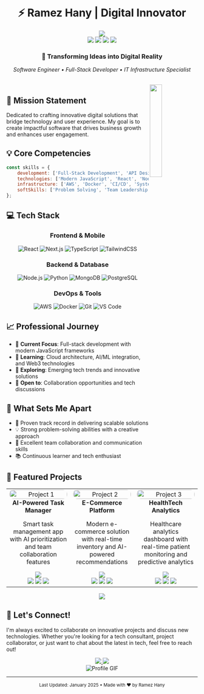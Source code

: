 # <div align="center">⚡️ Ramez Hany | Digital Innovator</div>

<div align="center">
  <a href="https://ramezhany.online/" target="_blank">
    <img src="https://img.shields.io/badge/Portfolio-Visit%20My%20Digital%20Space-00C853?style=for-the-badge&logo=google-chrome&logoColor=white"/>
  </a>
</div>

<div align="center">
  <a href="https://www.linkedin.com/in/rramezhany" target="_blank"><img src="https://img.shields.io/badge/LinkedIn-Connect-0A66C2?style=for-the-badge&logo=linkedin&logoColor=white"/></a>
  <a href="https://twitter.com/rramezhany" target="_blank"><img src="https://img.shields.io/badge/X_(Twitter)-Follow-000000?style=for-the-badge&logo=x&logoColor=white"/></a>
  <a href="https://www.instagram.com/rramez.hany" target="_blank"><img src="https://img.shields.io/badge/Instagram-Follow-E4405F?style=for-the-badge&logo=instagram&logoColor=white"/></a>
  <a href="https://www.facebook.com/ramezhany.online" target="_blank"><img src="https://img.shields.io/badge/Facebook-Connect-1877F2?style=for-the-badge&logo=facebook&logoColor=white"/></a>
</div>

<div align="center">
  <h3>💫 Transforming Ideas into Digital Reality</h3>
  <p><i>Software Engineer • Full-Stack Developer • IT Infrastructure Specialist</i></p>
</div>

<br>

<img src="https://github.com/RamezHany/RamezHany/blob/main/profile-img.png" align="right" width="25%"/>

## 🎯 Mission Statement

Dedicated to crafting innovative digital solutions that bridge technology and user experience. My goal is to create impactful software that drives business growth and enhances user engagement.

## 💡 Core Competencies

```javascript
const skills = {
    development: ['Full-Stack Development', 'API Design', 'Cloud Architecture'],
    technologies: ['Modern JavaScript', 'React', 'Node.js', 'Python'],
    infrastructure: ['AWS', 'Docker', 'CI/CD', 'System Design'],
    softSkills: ['Problem Solving', 'Team Leadership', 'Agile Methodology']
};
```

## 💻 Tech Stack

<div align="center">

### Frontend & Mobile
![React](https://img.shields.io/badge/React-20232A?style=for-the-badge&logo=react&logoColor=61DAFB)
![Next.js](https://img.shields.io/badge/Next.js-000000?style=for-the-badge&logo=next.js&logoColor=white)
![TypeScript](https://img.shields.io/badge/TypeScript-007ACC?style=for-the-badge&logo=typescript&logoColor=white)
![TailwindCSS](https://img.shields.io/badge/Tailwind_CSS-38B2AC?style=for-the-badge&logo=tailwind-css&logoColor=white)

### Backend & Database
![Node.js](https://img.shields.io/badge/Node.js-339933?style=for-the-badge&logo=node.js&logoColor=white)
![Python](https://img.shields.io/badge/Python-3776AB?style=for-the-badge&logo=python&logoColor=white)
![MongoDB](https://img.shields.io/badge/MongoDB-47A248?style=for-the-badge&logo=mongodb&logoColor=white)
![PostgreSQL](https://img.shields.io/badge/PostgreSQL-316192?style=for-the-badge&logo=postgresql&logoColor=white)

### DevOps & Tools
![AWS](https://img.shields.io/badge/AWS-232F3E?style=for-the-badge&logo=amazon-aws&logoColor=white)
![Docker](https://img.shields.io/badge/Docker-2496ED?style=for-the-badge&logo=docker&logoColor=white)
![Git](https://img.shields.io/badge/Git-F05032?style=for-the-badge&logo=git&logoColor=white)
![VS Code](https://img.shields.io/badge/VS_Code-007ACC?style=for-the-badge&logo=visual-studio-code&logoColor=white)

</div>

## 📈 Professional Journey

- 🎯 **Current Focus**: Full-stack development with modern JavaScript frameworks
- 🌱 **Learning**: Cloud architecture, AI/ML integration, and Web3 technologies
- 🔭 **Exploring**: Emerging tech trends and innovative solutions
- 🤝 **Open to**: Collaboration opportunities and tech discussions

## 💫 What Sets Me Apart

- 🚀 Proven track record in delivering scalable solutions
- 💡 Strong problem-solving abilities with a creative approach
- 🤝 Excellent team collaboration and communication skills
- 📚 Continuous learner and tech enthusiast

## 🌟 Featured Projects

<div align="center">
  <table>
    <tr>
      <td width="33%" align="center">
        <img src="https://cdn.dribbble.com/userupload/10591657/file/original-0c14503d27301610af7ac47624197c5f.png?resize=752x" alt="Project 1" width="100%" style="border-radius: 10px;">
        <br>
        <strong>AI-Powered Task Manager</strong>
        <br>
        <p>Smart task management app with AI prioritization and team collaboration features</p>
        <a href="#" target="_blank">
          <img src="https://img.shields.io/badge/View_Demo-FF3E00?style=for-the-badge&logo=github&logoColor=white"/>
        </a>
        <br>
        <img src="https://img.shields.io/badge/React-61DAFB?style=flat-square&logo=react&logoColor=black"/>
        <img src="https://img.shields.io/badge/Node.js-339933?style=flat-square&logo=node.js&logoColor=white"/>
        <img src="https://img.shields.io/badge/MongoDB-47A248?style=flat-square&logo=mongodb&logoColor=white"/>
      </td>
      <td width="33%" align="center">
        <img src="https://cdn.dribbble.com/userupload/10591658/file/original-e911d9c3895c61c3db23f8e56c9b7293.png?resize=752x" alt="Project 2" width="100%" style="border-radius: 10px;">
        <br>
        <strong>E-Commerce Platform</strong>
        <br>
        <p>Modern e-commerce solution with real-time inventory and AI-powered recommendations</p>
        <a href="#" target="_blank">
          <img src="https://img.shields.io/badge/Live_Site-4CAF50?style=for-the-badge&logo=web&logoColor=white"/>
        </a>
        <br>
        <img src="https://img.shields.io/badge/Next.js-000000?style=flat-square&logo=next.js&logoColor=white"/>
        <img src="https://img.shields.io/badge/TypeScript-007ACC?style=flat-square&logo=typescript&logoColor=white"/>
        <img src="https://img.shields.io/badge/AWS-232F3E?style=flat-square&logo=amazon-aws&logoColor=white"/>
      </td>
      <td width="33%" align="center">
        <img src="https://cdn.dribbble.com/userupload/10591659/file/original-5f2f8c89e661e9f67c062d24d0a4b5e8.png?resize=752x" alt="Project 3" width="100%" style="border-radius: 10px;">
        <br>
        <strong>HealthTech Analytics</strong>
        <br>
        <p>Healthcare analytics dashboard with real-time patient monitoring and predictive analytics</p>
        <a href="#" target="_blank">
          <img src="https://img.shields.io/badge/Case_Study-2196F3?style=for-the-badge&logo=notion&logoColor=white"/>
        </a>
        <br>
        <img src="https://img.shields.io/badge/Python-3776AB?style=flat-square&logo=python&logoColor=white"/>
        <img src="https://img.shields.io/badge/TensorFlow-FF6F00?style=flat-square&logo=tensorflow&logoColor=white"/>
        <img src="https://img.shields.io/badge/Docker-2496ED?style=flat-square&logo=docker&logoColor=white"/>
      </td>
    </tr>
  </table>

  <a href="https://github.com/RamezHany?tab=repositories" target="_blank">
    <img src="https://img.shields.io/badge/View_All_Projects-161B22?style=for-the-badge&logo=github&logoColor=white"/>
  </a>
</div>


## 🤝 Let's Connect!

I'm always excited to collaborate on innovative projects and discuss new technologies. Whether you're looking for a tech consultant, project collaborator, or just want to chat about the latest in tech, feel free to reach out!

<div align="center">
  <a href="mailto:contact@ramezhany.online" target="_blank">
    <img src="https://img.shields.io/badge/Email_Me-D14836?style=for-the-badge&logo=gmail&logoColor=white"/>
  </a>
  <a href="https://calendly.com/ramezhany" target="_blank">
    <img src="https://img.shields.io/badge/Schedule_Meeting-4285F4?style=for-the-badge&logo=google-calendar&logoColor=white"/>
  </a>
</div>

<div align="center">
  <img src="https://github.com/RamezHany/RamezHany/blob/main/ss.gif" alt="Profile GIF" style="max-width: 100%; height: auto;"/>
</div>

---
<div align="center">
  <sub>Last Updated: January 2025 • Made with ❤️ by Ramez Hany</sub>
</div>
